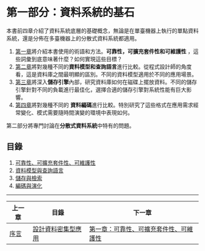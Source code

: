 # 第一部分：資料系統的基石 

本書前四章介紹了資料系統底層的基礎概念，無論是在單臺機器上執行的單點資料系統，還是分佈在多臺機器上的分散式資料系統都適用。

1. [第一章](ch1.md)將介紹本書使用的術語和方法。**可靠性，可擴充套件性和可維護性** ，這些詞彙到底意味著什麼？如何實現這些目標？
2. [第二章](ch2.md)將對幾種不同的**資料模型和查詢語言**進行比較。從程式設計師的角度看，這是資料庫之間最明顯的區別。不同的資料模型適用於不同的應用場景。
3. [第三章](ch3.md)將深入**儲存引擎**內部，研究資料庫如何在磁碟上擺放資料。不同的儲存引擎針對不同的負載進行最佳化，選擇合適的儲存引擎對系統性能有巨大影響。
4. [第四章](ch4)將對幾種不同的 **資料編碼**進行比較。特別研究了這些格式在應用需求經常變化、模式需要隨時間演變的環境中表現如何。

第二部分將專門討論在**分散式資料系統**中特有的問題。



## 目錄


1. [可靠性、可擴充套件性、可維護性](ch1.md)
2. [資料模型與查詢語言](ch2.md)
3. [儲存與檢索](ch3.md)
4. [編碼與演化](ch4.md) 




------

| 上一章             | 目錄                            | 下一章                                       |
| ------------------ | ------------------------------- | -------------------------------------------- |
| [序言](preface.md) | [設計資料密集型應用](README.md) | [第一章：可靠性、可擴充套件性、可維護性](ch1.md) |
